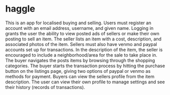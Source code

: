 # haggle
This is an app for localised buying and selling.
Users must register an account with an email address, username, and given name.
Logging in grants the user the ability to view posted ads of sellers or make their own posting to sell an item.
The seller lists an item with a cost, description, and associated photos of the item.
Sellers must also have venmo and paypal accounts set up for transactions.
In the description of the item, the seller is encouraged to include a neighborhood/area for the sale to take place in.
The buyer navigates the posts items by browsing through the shopping categories.
The buyer starts the transaction process by hitting the purchase button on the listings page, giving two options of paypal or venmo as methods for payment.
Buyers can view the sellers profile from the item description.
The user can view their own profile to manage settings and see their history (records of transactions).